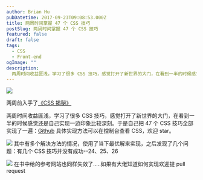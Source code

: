 ```yaml
---
author: Brian Hu
pubDatetime: 2017-09-23T09:08:53.000Z
title: 两周时间掌握 47 个 CSS 技巧
postSlug: 两周时间掌握 47 个 CSS 技巧
featured: false
draft: false
tags:
  - CSS
  - Front-end
ogImage: ""
description:
  两周时间收益匪浅，学习了很多 CSS 技巧，感觉打开了新世界的大门，在看到一半的时候感觉还是自己实现一边印象比较深刻。于是自己把 47 个 CSS 技巧全部实现了一遍
---
```


![](https://res.cloudinary.com/dewu7okpv/image/upload/v1675672502/blog/4337988-5c96398f52336f77.png_p1lil4.png)

两周前入手了[《CSS 揭秘》](https://book.douban.com/subject/26745943/)

两周时间收益匪浅，学习了很多 CSS 技巧，感觉打开了新世界的大门，在看到一半的时候感觉还是自己实现一边印象比较深刻。于是自己把 47 个 CSS 技巧全部实现了一遍：[Github](https://github.com/hubingliang/CSS-secrets) 具体实现方法可以在控制台查看 CSS，欢迎 star。

![](https://res.cloudinary.com/dewu7okpv/image/upload/v1675672536/blog/4337988-e5572657637e9e85.png_pozqbu.png)
其中有多个解决方法的情况，使用了当下最优解来实现，之后发现了几个问题：有几个 CSS 技巧并没有成功--24、25、26

![](https://res.cloudinary.com/dewu7okpv/image/upload/v1675672551/blog/4337988-0f3b302a547a08f4.png_jjlwik.png)
在书中给的参考网站也同样失效了.....如果有大佬知道如何实现欢迎提 pull request
